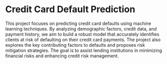 # Credit Card Default Prediction

This project focuses on predicting credit card defaults using machine learning techniques. By analyzing demographic factors, credit data, and payment history, we aim to build a robust model that accurately identifies clients at risk of defaulting on their credit card payments. The project also explores the key contributing factors to defaults and proposes risk mitigation strategies. The goal is to assist lending institutions in minimizing financial risks and enhancing credit risk management.
